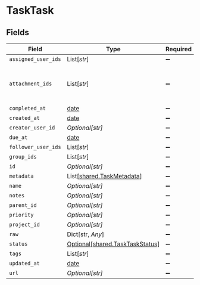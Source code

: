# TaskTask


## Fields

| Field                                                                    | Type                                                                     | Required                                                                 | Description                                                              |
| ------------------------------------------------------------------------ | ------------------------------------------------------------------------ | ------------------------------------------------------------------------ | ------------------------------------------------------------------------ |
| `assigned_user_ids`                                                      | List[*str*]                                                              | :heavy_minus_sign:                                                       | N/A                                                                      |
| `attachment_ids`                                                         | List[*str*]                                                              | :heavy_minus_sign:                                                       | Array of attachment IDs retrieved from StorageFile.Get endpoint          |
| `completed_at`                                                           | [date](https://docs.python.org/3/library/datetime.html#date-objects)     | :heavy_minus_sign:                                                       | N/A                                                                      |
| `created_at`                                                             | [date](https://docs.python.org/3/library/datetime.html#date-objects)     | :heavy_minus_sign:                                                       | N/A                                                                      |
| `creator_user_id`                                                        | *Optional[str]*                                                          | :heavy_minus_sign:                                                       | N/A                                                                      |
| `due_at`                                                                 | [date](https://docs.python.org/3/library/datetime.html#date-objects)     | :heavy_minus_sign:                                                       | N/A                                                                      |
| `follower_user_ids`                                                      | List[*str*]                                                              | :heavy_minus_sign:                                                       | N/A                                                                      |
| `group_ids`                                                              | List[*str*]                                                              | :heavy_minus_sign:                                                       | N/A                                                                      |
| `id`                                                                     | *Optional[str]*                                                          | :heavy_minus_sign:                                                       | N/A                                                                      |
| `metadata`                                                               | List[[shared.TaskMetadata](../../models/shared/taskmetadata.md)]         | :heavy_minus_sign:                                                       | N/A                                                                      |
| `name`                                                                   | *Optional[str]*                                                          | :heavy_minus_sign:                                                       | N/A                                                                      |
| `notes`                                                                  | *Optional[str]*                                                          | :heavy_minus_sign:                                                       | N/A                                                                      |
| `parent_id`                                                              | *Optional[str]*                                                          | :heavy_minus_sign:                                                       | N/A                                                                      |
| `priority`                                                               | *Optional[str]*                                                          | :heavy_minus_sign:                                                       | N/A                                                                      |
| `project_id`                                                             | *Optional[str]*                                                          | :heavy_minus_sign:                                                       | N/A                                                                      |
| `raw`                                                                    | Dict[str, *Any*]                                                         | :heavy_minus_sign:                                                       | N/A                                                                      |
| `status`                                                                 | [Optional[shared.TaskTaskStatus]](../../models/shared/tasktaskstatus.md) | :heavy_minus_sign:                                                       | N/A                                                                      |
| `tags`                                                                   | List[*str*]                                                              | :heavy_minus_sign:                                                       | N/A                                                                      |
| `updated_at`                                                             | [date](https://docs.python.org/3/library/datetime.html#date-objects)     | :heavy_minus_sign:                                                       | N/A                                                                      |
| `url`                                                                    | *Optional[str]*                                                          | :heavy_minus_sign:                                                       | N/A                                                                      |